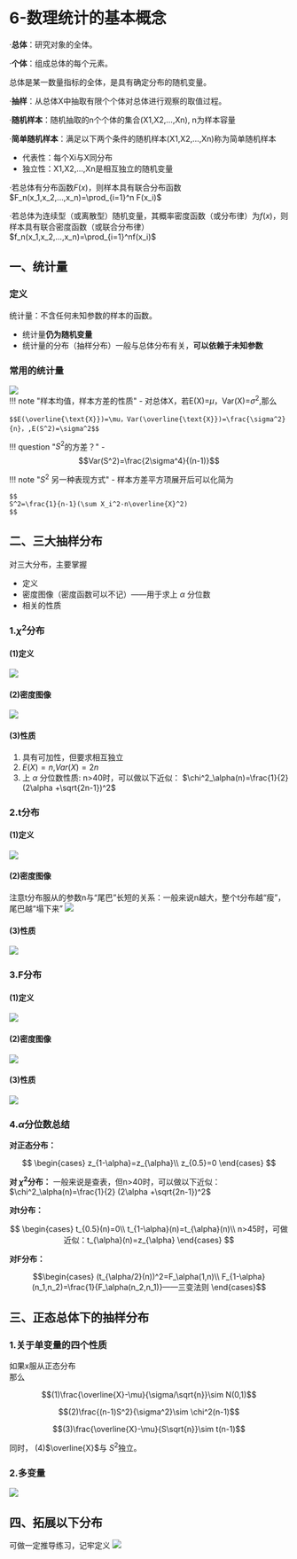 # 6-数理统计的基本概念

·**总体**：研究对象的全体。  

·**个体**：组成总体的每个元素。  

总体是某一数量指标的全体，是具有确定分布的随机变量。  


·**抽样**：从总体X中抽取有限个个体对总体进行观察的取值过程。  

·**随机样本**：随机抽取的n个个体的集合(X1,X2,…,Xn), n为样本容量  

·**简单随机样本**：满足以下两个条件的随机样本(X1,X2,…,Xn)称为简单随机样本    


- 代表性：每个Xi与X同分布
- 独立性：X1,X2,…,Xn是相互独立的随机变量


·若总体有分布函数$F(x)$，则样本具有联合分布函数$F_n(x_1,x_2,...,x_n)=\prod_{i=1}^n F(x_i)$  

·若总体为连续型（或离散型）随机变量，其概率密度函数（或分布律）为$f(x)$，则样本具有联合密度函数（或联合分布律） $f_n(x_1,x_2,...,x_n)=\prod_{i=1}^nf(x_i)$  
## 一、统计量
### 定义
统计量：不含任何未知参数的样本的函数。  

- 统计量**仍为随机变量**  
- 统计量的分布（抽样分布）一般与总体分布有关，**可以依赖于未知参数**  

### 常用的统计量  
![](Attachments/6-数理统计的基本概念_image_1.png)  
!!! note "样本均值，样本方差的性质"
	- 对总体X，若E(X)=$\mu$，Var(X)=$\sigma^2$,那么 

	$$E(\overline{\text{X}})=\mu，Var(\overline{\text{X}})=\frac{\sigma^2}{n}，,E(S^2)=\sigma^2$$

!!! question "$S^2$的方差？"
	- $$Var(S^2)=\frac{2\sigma^4}{(n-1)}$$


!!! note "$S^2$ 另一种表现方式"
	- 样本方差平方项展开后可以化简为

	$$
	S^2=\frac{1}{n-1}(\sum X_i^2-n\overline{X}^2)
	$$
## 二、三大抽样分布
对三大分布，主要掌握

- 定义
- 密度图像（密度函数可以不记）——用于求上 $\alpha$ 分位数
- 相关的性质
### 1.$\chi^2$分布
#### (1)定义
![](Attachments/6-数理统计的基本概念_image_2.png)
#### (2)密度图像
![](Attachments/6-数理统计的基本概念_image_3.png)
#### (3)性质
1. 具有可加性，但要求相互独立
2. $E(X)=n$,$Var(X)=2n$
3. 上 $\alpha$ 分位数性质: n>40时，可以做以下近似： $\chi^2_\alpha(n)=\frac{1}{2} (2\alpha +\sqrt{2n-1})^2$
### 2.t分布
#### (1)定义
![](Attachments/6-数理统计的基本概念_image_4.png)
#### (2)密度图像
注意t分布服从的参数n与“尾巴”长短的关系：一般来说n越大，整个t分布越“瘦”，尾巴越“塌下来”
![](Attachments/6-数理统计的基本概念_image_5.png)
#### (3)性质
![](Attachments/6-数理统计的基本概念_image_6.png)
### 3.F分布
#### (1)定义
![](Attachments/6-数理统计的基本概念_image_7.png)
#### (2)密度图像
![](Attachments/6-数理统计的基本概念_image_8.png)
#### (3)性质
![](Attachments/6-数理统计的基本概念_image_9.png)
### 4.$\alpha$分位数总结
**对正态分布：**

$$
\begin{cases}
	z_{1-\alpha}=z_{\alpha}\\
	z_{0.5}=0
\end{cases}
$$


**对 $\chi^2$分布：**
			一般来说是查表，但n>40时，可以做以下近似： $\chi^2_\alpha(n)=\frac{1}{2} (2\alpha +\sqrt{2n-1})^2$

**对t分布：**

$$
\begin{cases}
	t_{0.5}(n)=0\\
	t_{1-\alpha}(n)=t_{\alpha}(n)\\
	n>45时，可做近似：t_{\alpha}(n)=z_{\alpha}
\end{cases}
$$

**对F分布：**

$$\begin{cases}
	(t_{\alpha/2}(n))^2=F_\alpha(1,n)\\
	F_{1-\alpha}(n_1,n_2)=\frac{1}{F_\alpha(n_2,n_1)}——三变法则
\end{cases}$$

## 三、正态总体下的抽样分布
### 1.关于单变量的四个性质
如果x服从正态分布  
那么

$$(1)\frac{\overline{X}-\mu}{\sigma/\sqrt{n}}\sim N(0,1)$$

$$(2)\frac{(n-1)S^2}{\sigma^2}\sim \chi^2(n-1)$$

$$(3)\frac{\overline{X}-\mu}{S\sqrt{n}}\sim t(n-1)$$

同时，                                 (4)$\overline{X}$与 $S^2$独立。
### 2.多变量
![](Attachments/6-数理统计的基本概念_image_10.png)

## 四、拓展以下分布
可做一定推导练习，记牢定义
![](Attachments/6-数理统计的基本概念_image_11.png)

